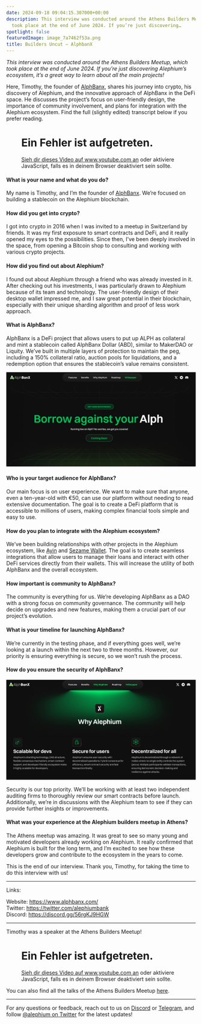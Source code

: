 ```yaml
---
date: 2024-09-18 09:04:15.307000+00:00
description: This interview was conducted around the Athens Builders Meetup, which
  took place at the end of June 2024. If you’re just discovering…
spotlight: false
featuredImage: image_7a7462f53a.png
title: Builders Uncut — AlphbanX
---
```


_This interview was conducted around the Athens Builders Meetup, which took place at the end of June 2024. If you’re just discovering Alephium’s ecosystem, it’s a great way to learn about all the main projects!_

Here, Timothy, the founder of <a href="https://www.alphbanx.com/" class="markup--anchor markup--p-anchor" data-href="https://www.alphbanx.com/" rel="noopener" target="_blank">AlphBanx</a>, shares his journey into crypto, his discovery of Alephium, and the innovative approach of AlphBanx in the DeFi space. He discusses the project’s focus on user-friendly design, the importance of community involvement, and plans for integration with the Alephium ecosystem. Find the full (slightly edited) transcript below if you prefer reading.

<figure id="2d12" class="graf graf--figure graf--iframe graf-after--p">

<h1 id="ein-fehler-ist-aufgetreten." class="message">Ein Fehler ist aufgetreten.</h1>
<a href="https://www.youtube.com/watch?v=OE3rCD0i12M" target="_blank">Sieh dir dieses Video auf www.youtube.com an</a> oder aktiviere JavaScript, falls es in deinem Browser deaktiviert sein sollte.
</figure>

#### What is your name and what do you do?

My name is Timothy, and I’m the founder of <a href="https://www.alphbanx.com/" class="markup--anchor markup--p-anchor" data-href="https://www.alphbanx.com/" rel="noopener" target="_blank">AlphBanx</a>. We’re focused on building a stablecoin on the Alephium blockchain.

#### How did you get into crypto?

I got into crypto in 2016 when I was invited to a meetup in Switzerland by friends. It was my first exposure to smart contracts and DeFi, and it really opened my eyes to the possibilities. Since then, I’ve been deeply involved in the space, from opening a Bitcoin shop to consulting and working with various crypto projects.

#### How did you find out about Alephium?

I found out about Alephium through a friend who was already invested in it. After checking out his investments, I was particularly drawn to Alephium because of its team and technology. The user-friendly design of their desktop wallet impressed me, and I saw great potential in their blockchain, especially with their unique sharding algorithm and proof of less work approach.

#### What is AlphBanx?

AlphBanx is a DeFi project that allows users to put up ALPH as collateral and mint a stablecoin called AlphBanx Dollar (ABD), similar to MakerDAO or Liquity. We’ve built in multiple layers of protection to maintain the peg, including a 150% collateral ratio, auction pools for liquidations, and a redemption option that ensures the stablecoin’s value remains consistent.

![](image_b50fca4534.png)

#### Who is your target audience for AlphBanx?

Our main focus is on user experience. We want to make sure that anyone, even a ten-year-old with €50, can use our platform without needing to read extensive documentation. The goal is to create a DeFi platform that is accessible to millions of users, making complex financial tools simple and easy to use.

#### How do you plan to integrate with the Alephium ecosystem?

We’ve been building relationships with other projects in the Alephium ecosystem, like <a href="http://ayin.app" class="markup--anchor markup--p-anchor" data-href="http://ayin.app" rel="noopener" target="_blank">Ayin</a> and <a href="http://sezame.app" class="markup--anchor markup--p-anchor" data-href="http://sezame.app" rel="noopener" target="_blank">Sezame Wallet</a>. The goal is to create seamless integrations that allow users to manage their loans and interact with other DeFi services directly from their wallets. This will increase the utility of both AlphBanx and the overall ecosystem.

#### How important is community to AlphBanx?

The community is everything for us. We’re developing AlphBanx as a DAO with a strong focus on community governance. The community will help decide on upgrades and new features, making them a crucial part of our project’s evolution.

#### What is your timeline for launching AlphBanx?

We’re currently in the testing phase, and if everything goes well, we’re looking at a launch within the next two to three months. However, our priority is ensuring everything is secure, so we won’t rush the process.

#### How do you ensure the security of AlphBanx?

![](image_46e6c21003.png)

Security is our top priority. We’ll be working with at least two independent auditing firms to thoroughly review our smart contracts before launch. Additionally, we’re in discussions with the Alephium team to see if they can provide further insights or improvements.

#### What was your experience at the Alephium builders meetup in Athens?

The Athens meetup was amazing. It was great to see so many young and motivated developers already working on Alephium. It really confirmed that Alephium is built for the long term, and I’m excited to see how these developers grow and contribute to the ecosystem in the years to come.

This is the end of our interview. Thank you, Timothy, for taking the time to do this interview with us!

---

Links:

Website: <a href="https://www.alphbanx.com/" class="markup--anchor markup--p-anchor" data-href="https://www.alphbanx.com/" rel="nofollow noopener" target="_blank">https://www.alphbanx.com/</a>  
Twitter: <a href="https://twitter.com/alephiumbank" class="markup--anchor markup--p-anchor" data-href="https://twitter.com/alephiumbank" rel="nofollow noopener" target="_blank">https://twitter.com/alephiumbank</a>  
Discord: <a href="https://discord.gg/56rgKJ9HGW" class="markup--anchor markup--p-anchor" data-href="https://discord.gg/56rgKJ9HGW" rel="nofollow noopener" target="_blank">https://discord.gg/56rgKJ9HGW</a>

---

Timothy was a speaker at the Athens Builders Meetup!

<figure id="592a" class="graf graf--figure graf--iframe graf-after--p">

<h1 id="ein-fehler-ist-aufgetreten." class="message">Ein Fehler ist aufgetreten.</h1>
<a href="https://www.youtube.com/watch?v=9hAYzsLmIBc" target="_blank">Sieh dir dieses Video auf www.youtube.com an</a> oder aktiviere JavaScript, falls es in deinem Browser deaktiviert sein sollte.
</figure>

You can also find all the talks of the Athens Builders Meetup <a href="https://medium.com/@alephium/all-the-athens-meetup-presentations-f419195640ce" class="markup--anchor markup--p-anchor" data-href="https://medium.com/@alephium/all-the-athens-meetup-presentations-f419195640ce" rel="noopener" target="_blank">here</a>.

---

For any questions or feedback, reach out to us on <a href="http://alephium.org/discord" class="markup--anchor markup--p-anchor" data-href="http://alephium.org/discord" rel="noopener ugc nofollow noopener" target="_blank">Discord</a> or <a href="https://t.me/alephiumgroup" class="markup--anchor markup--p-anchor" data-href="https://t.me/alephiumgroup" rel="noopener ugc nofollow noopener" target="_blank">Telegram</a>, and follow <a href="https://x.com/alephium" class="markup--anchor markup--p-anchor" data-href="https://x.com/alephium" rel="noopener ugc nofollow noopener" target="_blank">@alephium on Twitter</a> for the latest updates!
